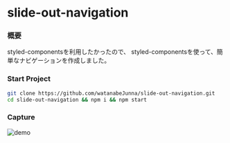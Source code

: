 # slide-out-navigation

### 概要
styled-componentsを利用したかったので、
styled-componentsを使って、簡単なナビゲーションを作成しました。

### Start Project

```sh
git clone https://github.com/watanabeJunna/slide-out-navigation.git
cd slide-out-navigation && npm i && npm start
```

### Capture
![demo](https://github.com/watanabeJunna/slide-out-navigation/wiki/images/demo.gif)